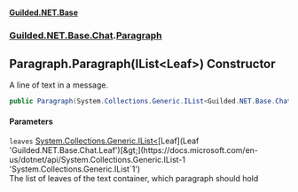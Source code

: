 
#### [Guilded.NET.Base](Guilded_NET_Base 'Guilded_NET_Base')
### [Guilded.NET.Base.Chat](Guilded_NET_Base#Guilded_NET_Base_Chat 'Guilded.NET.Base.Chat').[Paragraph](Paragraph 'Guilded.NET.Base.Chat.Paragraph')
## Paragraph.Paragraph(IList&lt;Leaf&gt;) Constructor
A line of text in a message.  
```csharp
public Paragraph(System.Collections.Generic.IList<Guilded.NET.Base.Chat.Leaf> leaves);
```

#### Parameters
<a name='Guilded_NET_Base_Chat_Paragraph_Paragraph(System_Collections_Generic_IList_Guilded_NET_Base_Chat_Leaf_)_leaves'></a>
`leaves` [System.Collections.Generic.IList&lt;](https://docs.microsoft.com/en-us/dotnet/api/System.Collections.Generic.IList-1 'System.Collections.Generic.IList`1')[Leaf](Leaf 'Guilded.NET.Base.Chat.Leaf')[&gt;](https://docs.microsoft.com/en-us/dotnet/api/System.Collections.Generic.IList-1 'System.Collections.Generic.IList`1')  
The list of leaves of the text container, which paragraph should hold
  
